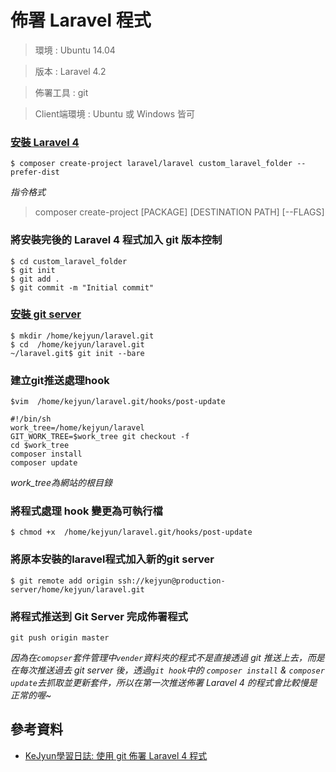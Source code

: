 # 佈署 Laravel 程式

> 環境 : Ubuntu 14.04

> 版本 : Laravel 4.2

> 佈署工具 : git

> Client端環境 : Ubuntu 或 Windows 皆可

### [安裝 Laravel 4](http://blog.kejyun.com/2014/06/Install-laravel4.2-on-ubuntu14.04.html)

```shell
$ composer create-project laravel/laravel custom_laravel_folder --prefer-dist
```

*指令格式*

> composer create-project [PACKAGE] [DESTINATION PATH] [--FLAGS]


### 將安裝完後的 Laravel 4 程式加入 git 版本控制


```shell
$ cd custom_laravel_folder
$ git init
$ git add .
$ git commit -m "Initial commit"
```

### [安裝 git server](http://blog.kejyun.com/2012/11/Install-Git-Server-On-Ubuntu.html)

```shell
$ mkdir /home/kejyun/laravel.git
$ cd  /home/kejyun/laravel.git
~/laravel.git$ git init --bare
```


### 建立git推送處理hook
```shell
$vim  /home/kejyun/laravel.git/hooks/post-update
```

```
#!/bin/sh
work_tree=/home/kejyun/laravel
GIT_WORK_TREE=$work_tree git checkout -f
cd $work_tree
composer install
composer update
```
*work_tree為網站的根目錄*


### 將程式處理 hook 變更為可執行檔

```shell
$ chmod +x  /home/kejyun/laravel.git/hooks/post-update
```

### 將原本安裝的laravel程式加入新的git server

```shell
$ git remote add origin ssh://kejyun@production-server/home/kejyun/laravel.git
```


### 將程式推送到 Git Server 完成佈署程式

```shell
git push origin master
```

*因為在`comopser`套件管理中`vender`資料夾的程式不是直接透過 git 推送上去，而是在每次推送過去 git server 後，透過`git hook`中的 `composer install` & `composer update`去抓取並更新套件，所以在第一次推送佈署 Laravel 4 的程式會比較慢是正常的喔~*



## 參考資料
* [KeJyun學習日誌: 使用 git 佈署 Laravel 4 程式](http://blog.kejyun.com/2014/06/Using-git-to-deplay-laravel4-application.html)


